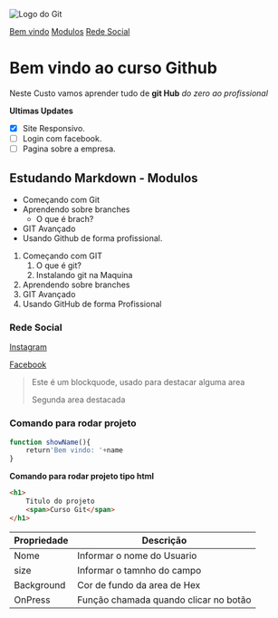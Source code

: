 ![Logo do Git](https://git-scm.com/images/logos/logomark-orange@2x.png)

[Bem vindo](#bem-vindo-ao-curso-github)
[Modulos](#estudando-markdown---modulos)
[Rede Social](#rede-social)

# Bem vindo ao curso Github
Neste Custo vamos aprender tudo de **git Hub** _do zero ao profissional_

**Ultimas Updates**

- [x] Site Responsivo.
- [ ] Login com facebook.
- [ ] Pagina sobre a empresa.

## Estudando Markdown - Modulos
* Começando com Git
* Aprendendo sobre branches
  * O que é brach?
* GIT Avançado
* Usando Github de forma profissional.


1. Começando com GIT
   1. O que é git?
   2. Instalando git na Maquina
2. Aprendendo sobre branches
3. GIT Avançado
4. Usando GitHub de forma Profissional

### Rede Social
[Instagram](https://google.com.br)

[Facebook](https://facebook.com)


>Este é um blockquode, usado para destacar alguma area
>
>Segunda area destacada

### Comando para rodar projeto ###
```js
function showName(){
    return'Bem vindo: '+name
}
```

**Comando para rodar projeto tipo html**
```html
<h1>
    Titulo do projeto
    <span>Curso Git</span>
</h1>
```

Propriedade | Descrição
----------- | ---------
Nome | Informar o nome do Usuario
size | Informar o tamnho do campo
Background | Cor de fundo da area de Hex
OnPress | Função chamada quando clicar no botão

